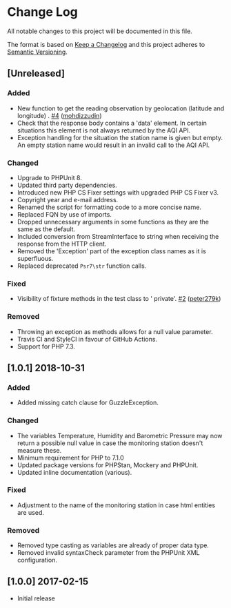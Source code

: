 # Change Log

All notable changes to this project will be documented in this file.

The format is based on [Keep a Changelog](http://keepachangelog.com/) and this project adheres
to [Semantic Versioning](http://semver.org).

## [Unreleased]

### Added

- New function to get the reading observation by geolocation (latitude and longitude)
  . [\#4](https://github.com/azuyalabs/waqi/pull/4) ([mohdizzudin](https://github.com/mohdizzudin))
- Check that the response body contains a 'data' element. In certain situations this element is not always returned by
  the AQI API.
- Exception handling for the situation the station name is given but empty. An empty station name would result in an
  invalid call to the AQI API.

### Changed

- Upgrade to PHPUnit 8.
- Updated third party dependencies.
- Introduced new PHP CS Fixer settings with upgraded PHP CS Fixer v3.
- Copyright year and e-mail address.
- Renamed the script for formatting code to a more concise name.
- Replaced FQN by use of imports.
- Dropped unnecessary arguments in some functions as they are the same as the default.
- Included conversion from StreamInterface to string when receiving the response from the HTTP client.
- Removed the 'Exception' part of the exception class names as it is superfluous.
- Replaced deprecated `Psr7\str` function calls.

### Fixed

- Visibility of fixture methods in the test class to '
  private'. [\#2](https://github.com/azuyalabs/waqi/pull/2) ([peter279k](https://github.com/peter279k))

### Removed

- Throwing an exception as methods allows for a null value parameter.
- Travis CI and StyleCI in favour of GitHub Actions.
- Support for PHP 7.3.

## [1.0.1] 2018-10-31

### Added

- Added missing catch clause for GuzzleException.

### Changed

- The variables Temperature, Humidity and Barometric Pressure may now return a possible null value in case the
  monitoring station doesn't measure these.
- Minimum requirement for PHP to 7.1.0
- Updated package versions for PHPStan, Mockery and PHPUnit.
- Updated inline documentation (various).

### Fixed

- Adjustment to the name of the monitoring station in case html entities are used.

### Removed

- Removed type casting as variables are already of proper data type.
- Removed invalid syntaxCheck parameter from the PHPUnit XML configuration.

## [1.0.0] 2017-02-15

- Initial release
